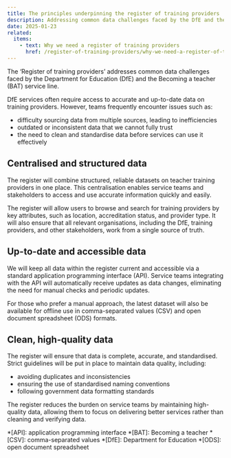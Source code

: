 ```yaml
---
title: The principles underpinning the register of training providers
description: Addressing common data challenges faced by the DfE and the Becoming a teacher service line
date: 2025-01-23
related:
  items:
    - text: Why we need a register of training providers
      href: /register-of-training-providers/why-we-need-a-register-of-training-providers/
---
```


The ‘Register of training providers’ addresses common data challenges faced by the Department for Education (DfE) and the Becoming a teacher (BAT) service line.

DfE services often require access to accurate and up-to-date data on training providers. However, teams frequently encounter issues such as:

- difficulty sourcing data from multiple sources, leading to inefficiencies
- outdated or inconsistent data that we cannot fully trust
- the need to clean and standardise data before services can use it effectively

## Centralised and structured data

The register will combine structured, reliable datasets on teacher training providers in one place. This centralisation enables service teams and stakeholders to access and use accurate information quickly and easily.

The register will allow users to browse and search for training providers by key attributes, such as location, accreditation status, and provider type. It will also ensure that all relevant organisations, including the DfE, training providers, and other stakeholders, work from a single source of truth.

## Up-to-date and accessible data

We will keep all data within the register current and accessible via a standard application programming interface (API). Service teams integrating with the API will automatically receive updates as data changes, eliminating the need for manual checks and periodic updates.

For those who prefer a manual approach, the latest dataset will also be available for offline use in comma-separated values (CSV) and open document spreadsheet (ODS) formats.

## Clean, high-quality data

The register will ensure that data is complete, accurate, and standardised. Strict guidelines will be put in place to maintain data quality, including:

- avoiding duplicates and inconsistencies
- ensuring the use of standardised naming conventions
- following government data formatting standards

The register reduces the burden on service teams by maintaining high-quality data, allowing them to focus on delivering better services rather than cleaning and verifying data.

*[API]: application programming interface
*[BAT]: Becoming a teacher
*[CSV]: comma-separated values
*[DfE]: Department for Education
*[ODS]: open document spreadsheet
